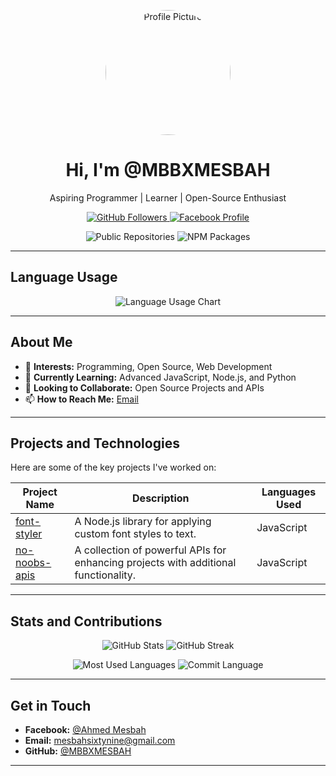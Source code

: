 <!-- Profile Image -->
<p align="center">
  <img src="https://graph.facebook.com/100082247235177/picture?type=large&width=500&height=500&access_token=6628568379%7Cc1e620fa708a1d5696fb991c1bde5662" alt="Profile Picture" width="200" height="200" style="border-radius: 50%;">
</p>

<!-- Heading -->
<h1 align="center">Hi, I'm @MBBXMESBAH</h1>
<p align="center">Aspiring Programmer | Learner | Open-Source Enthusiast</p>

<!-- Social Links -->
<p align="center">
  <a href="https://github.com/MBBXMESBAH">
    <img src="https://img.shields.io/github/followers/MBBXMESBAH?label=GitHub%20Followers&style=for-the-badge" alt="GitHub Followers">
  </a>
  <a href="https://www.facebook.com/100082247235177">
    <img src="https://img.shields.io/badge/Facebook-Profile-blue?style=for-the-badge&logo=facebook" alt="Facebook Profile">
  </a>
</p>

<!-- GitHub Stats -->
<p align="center">
  <img src="https://img.shields.io/badge/Public%20Repositories-23-blue?style=for-the-badge" alt="Public Repositories">
  <img src="https://img.shields.io/badge/NPM%20Packages-2-blue?style=for-the-badge" alt="NPM Packages">
</p>

---

## Language Usage

<p align="center">
  <img src="https://quickchart.io/chart?c=%7B%22type%22%3A%22doughnut%22%2C%22data%22%3A%7B%22labels%22%3A%5B%22JavaScript%22%2C%22Python%22%2C%22HTML%2FCSS%22%2C%22C%2B%2B%22%5D%2C%22datasets%22%3A%5B%7B%22data%22%3A%5B40%2C30%2C20%2C10%5D%2C%22backgroundColor%22%3A%5B%22%23F1E05A%22%2C%22%233572A5%22%2C%22%23E34C26%22%2C%22%23F34B7D%22%5D%7D%5D%7D%7D" alt="Language Usage Chart">
</p>

---

## About Me

- 👀 **Interests:** Programming, Open Source, Web Development  
- 🌱 **Currently Learning:** Advanced JavaScript, Node.js, and Python  
- 💞️ **Looking to Collaborate:** Open Source Projects and APIs  
- 📫 **How to Reach Me:** [Email](mailto:mesbahsixtynine@gmail.com)

---

## Projects and Technologies

Here are some of the key projects I've worked on:

| Project Name                        | Description                                                                                      | Languages Used |
|-------------------------------------|--------------------------------------------------------------------------------------------------|----------------|
| [font-styler](https://github.com/MBBXMESBAH/font-styler) | A Node.js library for applying custom font styles to text.                                       | JavaScript     |
| [no-noobs-apis](https://www.npmjs.com/package/@saxx/no-noobs-apis) | A collection of powerful APIs for enhancing projects with additional functionality.             | JavaScript     |

---

## Stats and Contributions

<p align="center">
  <img src="https://github-readme-stats.vercel.app/api?username=MBBXMESBAH&show_icons=true&theme=radical" alt="GitHub Stats">
  <img src="https://github-readme-streak-stats.herokuapp.com/?user=MBBXMESBAH&theme=radical" alt="GitHub Streak">
</p>

<p align="center">
  <img src="https://github-profile-summary-cards.vercel.app/api/cards/repos-per-language?username=MBBXMESBAH&theme=radical" alt="Most Used Languages">
  <img src="https://github-profile-summary-cards.vercel.app/api/cards/most-commit-language?username=MBBXMESBAH&theme=radical" alt="Commit Language">
</p>

---

## Get in Touch

- **Facebook:** [@Ahmed Mesbah](https://www.facebook.com/MASBAH.SAXX)  
- **Email:** [mesbahsixtynine@gmail.com](mailto:mesbahsixtynine@gmail.com)
- **GitHub:** [@MBBXMESBAH](https://github.com/MBBXMESBAH)

---

